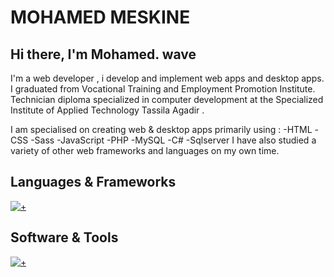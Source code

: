 # MOHAMED MESKINE
## Hi there, I'm Mohamed. wave
I'm a web developer , i develop and implement web apps and desktop apps.
I graduated from Vocational Training and Employment Promotion Institute. Technician diploma specialized in computer development at
the Specialized Institute of Applied Technology Tassila Agadir .

I am specialised on creating  web & desktop apps primarily using :
-HTML
-CSS
-Sass
-JavaScript
-PHP
-MySQL
-C#
-Sqlserver
I have also studied a variety of other web frameworks and languages on my own time.

## Languages & Frameworks
[![+](https://skills.thijs.gg/icons?i=js,html,css,sass,php,laravel,vuejs,tailwindcss,csharp,sqlserver)](https://skills.thijs.gg)

## Software & Tools
[![+](https://skills.thijs.gg/icons?i=vscode,git,github)](https://skills.thijs.gg)
